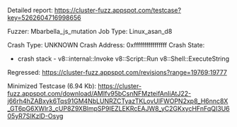 Detailed report: https://cluster-fuzz.appspot.com/testcase?key=5262604716998656

Fuzzer: Mbarbella_js_mutation
Job Type: Linux_asan_d8

Crash Type: UNKNOWN
Crash Address: 0xffffffffffffffff
Crash State:
  - crash stack -
  v8::internal::Invoke
  v8::Script::Run
  v8::Shell::ExecuteString
  
Regressed: https://cluster-fuzz.appspot.com/revisions?range=19769:19777

Minimized Testcase (6.94 Kb): https://cluster-fuzz.appspot.com/download/AMIfv95bCsnNFMzteifAnIiAtJ22-j66rh4hZABxyk6Tqs91GM4NbLUNRZCTyazTKLovUlFWOPN2xp8_H6nnc8X_GT6pG6XWlr3_cUP8Z9XBlmpSP9IEZLEKRcEAJW8_yC2GKxycHFnFqQI3U605yR7SIKzlD-Osyg